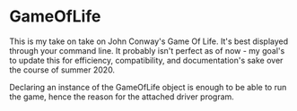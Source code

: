# GameOfLife

This is my take on take on John Conway's Game Of Life. It's best displayed through your command line.
It probably isn't perfect as of now - my goal's to update this for efficiency, compatibility, and documentation's sake 
over the course of summer 2020.

Declaring an instance of the GameOfLife object is enough to be able to run the game, hence the reason
for the attached driver program.
